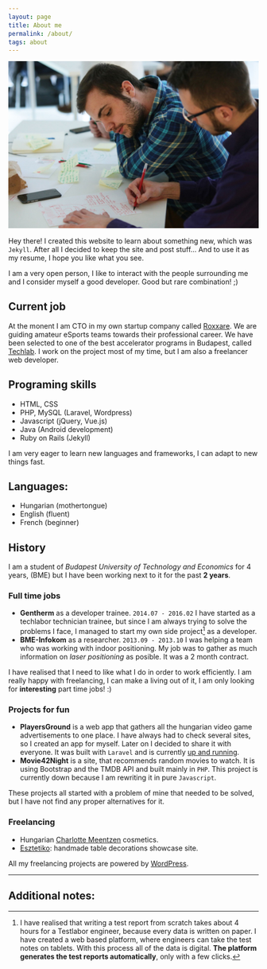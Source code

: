 ```yaml
---
layout: page
title: About me
permalink: /about/
tags: about
---
```


_![Working hard](/images/me.jpg)_

Hey there! I created this website to learn about something new, which was `Jekyll`. After all I decided to keep the site and post stuff... And to use it as my resume, I hope you like what you see.

I am a very open person, I like to interact with the people surrounding me and I consider myself a good developer. Good but rare combination! ;)


## Current job

At the monent I am CTO in my own startup company called [Roxxare](http://www.roxxare.com). We are guiding amateur eSports teams towards their professional career. We have been selected to one of the best accelerator programs in Budapest, called [Techlab](http://www.techlab.designterminal.hu). I work on the project most of my time, but I am also a freelancer web developer.


## Programing skills

* HTML, CSS
* PHP, MySQL (Laravel, Wordpress)
* Javascript (jQuery, Vue.js)
* Java (Android development)
* Ruby on Rails (Jekyll)

I am very eager to learn new languages and frameworks, I can adapt to new things fast.


## Languages:

* Hungarian (mothertongue)
* English (fluent)
* French (beginner)


## History

I am a student of <span class="red">_Budapest University of Technology and Economics_</span> for 4 years, (BME) but I have been working next to it for the past __2 years__.


### Full time jobs

* __Gentherm__ as a developer trainee. `2014.07 - 2016.02` I have started as a techlabor technician trainee, but since I am always trying to solve the problems I face, I managed to start my own side project[^1] as a developer.
* __BME-Infokom__ as a researcher. `2013.09 - 2013.10` I was helping a team who was working with indoor positioning. My job was to gather as much information on _laser positioning_ as posible. It was a 2 month contract.

I have realised that I need to like what I do in order to work efficiently. I am really happy with freelancing, I can make a living out of it, I am only looking for __interesting__ part time jobs! :)


### Projects for fun

* __PlayersGround__ is a web app that gathers all the hungarian video game advertisements to one place. I have always had to check several sites, so I created an app for myself. Later on I decided to share it with everyone. It was built with `Laravel` and is currently [up and running](http://playersground.com).
* __Movie42Night__ is a site, that recommends random movies to watch. It is using Bootstrap and the TMDB API and built mainly in `PHP`. This project is currently down because I am rewriting it in pure `Javascript`.

These projects all started with a problem of mine that needed to be solved, but I have not find any proper alternatives for it.


### Freelancing

* Hungarian [Charlotte Meentzen](http://www.meentzen.hu/) cosmetics.
* [Esztetiko](http://www.esztetiko.hu): handmade table decorations showcase site.

All my freelancing projects are powered by [WordPress](http://www.wordpress.org).

---

## Additional notes:

[^1]: I have realised that writing a test report from scratch takes about 4 hours for a Testlabor engineer, because every data is written on paper. I have created a web based platform, where engineers can take the test notes on tablets. With this process all of the data is digital. __The platform generates the test reports automatically__, only with a few clicks.
